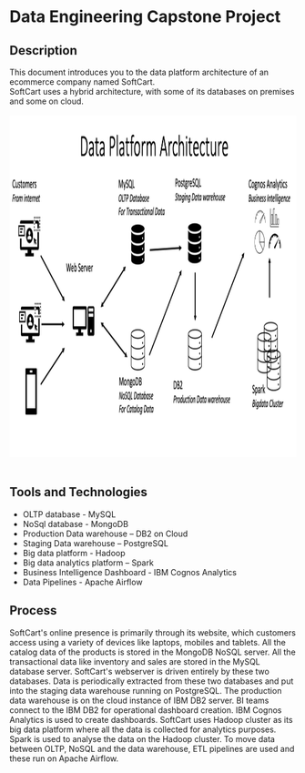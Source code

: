 # Data Engineering Capstone Project<br/>

## Description <br/>
This document introduces you to the data platform architecture of an ecommerce company named SoftCart.<br/>
SoftCart uses a hybrid architecture, with some of its databases on premises and some on cloud. <br/><br/>
<img src="https://github.com/jeonghonkim/IBM_Data_Engineering/blob/main/Course%2013%20-%20Data%20Engineering%20Capstone%20Project/data_platform_architecture.png" width="1200" height="600"> <br>
</br>

## Tools and Technologies <br/>
* OLTP database - MySQL
* NoSql database - MongoDB
* Production Data warehouse – DB2 on Cloud
* Staging Data warehouse – PostgreSQL
* Big data platform - Hadoop
* Big data analytics platform – Spark
* Business Intelligence Dashboard - IBM Cognos Analytics
* Data Pipelines - Apache Airflow

## Process <br/>
SoftCart's online presence is primarily through its website, which customers access using a variety of devices like laptops, mobiles and tablets.
All the catalog data of the products is stored in the MongoDB NoSQL server.
All the transactional data like inventory and sales are stored in the MySQL database server.
SoftCart's webserver is driven entirely by these two databases.
Data is periodically extracted from these two databases and put into the staging data warehouse running on PostgreSQL.
The production data warehouse is on the cloud instance of IBM DB2 server.
BI teams connect to the IBM DB2 for operational dashboard creation. IBM Cognos Analytics is used to create dashboards.
SoftCart uses Hadoop cluster as its big data platform where all the data is collected for analytics purposes.
Spark is used to analyse the data on the Hadoop cluster.
To move data between OLTP, NoSQL and the data warehouse, ETL pipelines are used and these run on Apache Airflow.

